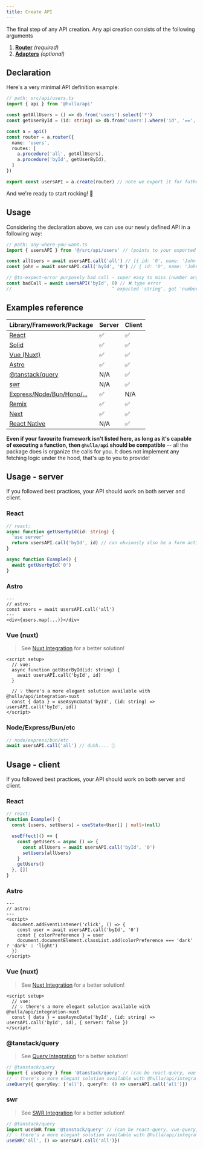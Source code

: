```yaml
---
title: Create API
---
```


The final step of any API creation. Any api creation consists of the following arguments

1. [__Router__](router) _(required)_
2. [__Adapters__](/docs/api/advanced/adapters) _(optional)_

## Declaration

Here's a very minimal API definition example:

```ts
// path: src/api/users.ts
import { api } from '@hulla/api'

const getAllUsers = () => db.from('users').select('*')
const getUserById = (id: string) => db.from('users').where('id', '==', id).selectFirst('*')

const a = api()
const router = a.router({
  name: 'users',
  routes: [
    a.procedure('all', getAllUsers),
    a.procedure('byId', getUserById),
  ]
})

export const usersAPI = a.create(router) // note we export it for futher usage
```

And we're ready to start rocking! 🎸

## Usage

Considering the declaration above, we can use our newly defined API in a following way:

```ts
// path: any-where-you-want.ts
import { usersAPI } from '@/src/api/users' // (points to your exported API creation)

const allUsers = await usersAPI.call('all') // [{ id: '0', name: 'John'}, { id: '1', name: 'Jane' }] ✅
const john = await usersAPI.call('byId', '0') // { id: '0', name: 'John' } ✅

// @ts-expect-error purposely bad call - super easy to miss (number arg vs string arg)
const badCall = await usersAPI('byId', 0) // ❌ type error
//                                     ^ expected 'string', got 'number'
```

## Examples reference

| Library/Framework/Package | Server | Client |
| --- | --- | --- |
| [React](react) | ✅ | ✅ |
| [Solid](solid) | ✅  | ✅  |
| [Vue (Nuxt)](vue) | ✅  | ✅  |
| [Astro](astro) | ✅  | ✅  |
| [@tanstack/query](query) | N/A | ✅  |
| [swr](swr) | N/A | ✅  |
| [Express/Node/Bun/Hono/...](server) | ✅ | N/A |
| [Remix](remix) | ✅ | ✅ |
| [Next](next) | ✅ | ✅ |
| [React Native](native) | N/A | ✅ |

__Even if your favourite framework isn't listed here, as long as it's capable of executing a function, then `@hulla/api` should be compatible__ -- all the package does is organize the calls for you. It does not implement any fetching logic under the hood, that's up to you to provide!

## Usage - server

If you followed best practices, your API should work on both server and client.

### React

```ts
// react:
async function getUserById(id: string) {
  'use server'
  return usersAPI.call('byId', id) // can obviously also be a form action instead
}

async function Example() {
  await getUserbyId('0')
}
```

### Astro

```astro
---
// astro:
const users = await usersAPI.call('all')
---
<div>{users.map(...)}</div>
```

### Vue (nuxt)

> See [Nuxt Integration](nuxt) for a better solution!

```vue
<script setup>
  // vue:
  async function getUserById(id: string) {
    await usersAPI.call('byId', id)
  }

  // 💡 there's a more elegant solution available with @hulla/api/integration-nuxt
  const { data } = useAsyncData('byId', (id: string) => usersAPI.call('byId', id))
</script>
```

### Node/Express/Bun/etc

```ts
// node/express/bun/etc
await usersAPI.call('all') // duhh.... 🤷
```

## Usage - client

If you followed best practices, your API should work on both server and client.

### React

```ts
// react:
function Example() {
  const [users, setUsers] = useState<User[] | null>(null)

  useEffect(() => {
    const getUsers = async () => {
      const allUsers = await usersAPI.call('byId', '0')
      setUsers(allUsers)
    }
    getUsers()
  }, [])
}
```

### Astro

```astro
---
// astro:
---
<script>
  document.addEventListener('click', () => {
    const user = await usersAPI.call('byId', '0')
    const { colorPreference } = user
    document.documentElement.classList.add(colorPreference === 'dark' ? 'dark' : 'light')
  })
</script>

```

### Vue (nuxt)

> See [Nuxt Integration](nuxt) for a better solution!

```vue
<script setup>
  // vue:
  // 💡 there's a more elegant solution available with @hulla/api/integration-nuxt
  const { data } = useAsyncData('byId', (id: string) => usersAPi.call('byId', id), { server: false })
</script>
```

### @tanstack/query

> See [Query Integration](query) for a better solution!

```ts
// @tanstack/query
import { useQuery } from '@tanstack/query' // (can be react-query, vue-query, etc.)
// 💡 there's a more elegant solution available with @hulla/api/integration-query
useQuery({ queryKey: ['all'], queryFn: () => usersAPI.call('all')})
```

### swr
>
> See [SWR Integration](swr) for a better solution!

```ts
// @tanstack/query
import useSWR from '@tanstack/query' // (can be react-query, vue-query, etc.)
// 💡 there's a more elegant solution available with @hulla/api/integration-query
useSWR('all', () => usersAPI.call('all')})
```
